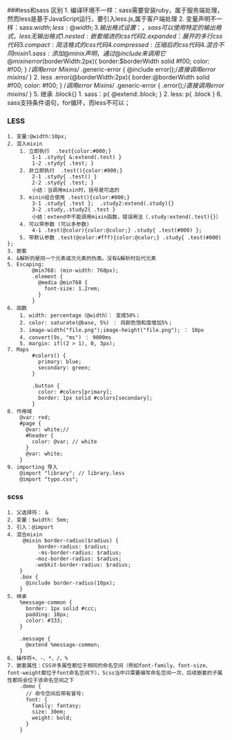 ###less和sass 区别
	1. 编译环境不一样：sass需要安装ruby，属于服务端处理，然而less是基于JavaScript运行，要引入less.js,属于客户端处理
	2. 变量声明不一样：sass:$width;less:@width; 
	3. 输出格式设置：，sass可以使用特定的输出格式，less无输出格式
		1. nested:嵌套缩进的css代码
		2. expanded：展开的多行css代码
		3. compact:简洁格式的css代码
		4. compressed:压缩后的css代码
	4. 混合不同mixin
		1. sass:添加@minix声明，通过@include来调用它
			@mixin error($borderWidth:2px){
			  border:$borderWidth solid #f00;
			  color: #f00;
			}
			/*调用error Mixins*/
			.generic-error {
			  @include error();/*直接调用error mixins*/
			}
		2. less
			.error(@borderWidth:2px){
			  border:@borderWidth solid #f00;
			  color: #f00;
			}
			/*调用error Mixins*/
			.generic-error {
			  .error();/*直接调用error mixins*/
			}
	5. 继承  .block{}
		1. sass：p{ @extend:.block; }
		2. less: p{ .block }
	6. sass支持条件语句，for循环，而less不可以；
### LESS
	1. 变量:@width:10px;	
	2. 混入mixin
		1. 立即执行  .test{color:#000;}
			1-1 .stydy{ &:extend(.test) }
			1-2 .stydy{ .test; }
		2. 非立即执行  .test(){color:#000;}
			2-1 .stydy{ .test() }
			2-2 .stydy{ .test; }
			小结：当调用mixin时，括号是可选的
		3. minin组合使用 .test(){color:#000;}
			3-1 .study{ .test };  .study2:extend(.study){}
			3-2 .study,.study2{ .test }
			小结：extend中不能调用mixin函数，错误用法（.study:extend(.test){}）
		4. 可以带参数 (可以多参数)
			4-1 .test(@color){color:@color;} .study{ .test(#000) }; 
		5. 带默认参数 .test(@color:#fff){color:@color;} .study{ .test(#000) };
	3. 嵌套 
	4. &解析的是同一个元素或次元素的伪类。没有&解析时后代元素
	5. Escaping:  
			@min768: (min-width: 768px);
			.element {
			  @media @min768 {
			    font-size: 1.2rem;
			  }
			}
	6. 函数
		1. width: percentage（@width）： 变成50%；
		2. color: saturate(@base, 5%) ： 将颜色饱和度增加5%；
		3. image-width("file.png");image-height("file.png"); ： 10px
		4. convert(9s, "ms") ： 9000ms
		5. margin: if((2 > 1), 0, 3px);
	7. Maps
		    #colors() {
			  primary: blue;
			  secondary: green;
			}
			
			.button {
			  color: #colors[primary];
			  border: 1px solid #colors[secondary];
			}
	8. 作用域
		@var: red;
		#page {
		  @var: white;//
		  #header {
		    color: @var; // white
		  }
		  @var: white;
		}
	9. importing 导入
		@import "library"; // library.less
		@import "typo.css";

### scss
	1. 父选择符： &
	2. 变量：$width: 5em;
	3. 引入：@import
	4. 混合mixin
		 @mixin border-radius($radius) {
	          border-radius: $radius;
		      -ms-border-radius: $radius;
		     -moz-border-radius: $radius;
		     -webkit-border-radius: $radius;
		}
		.box {
		  @include border-radius(10px);
		}
	5. 继承
		%message-common {
		  border: 1px solid #ccc;
		  padding: 10px;
		  color: #333;
		}
		
		.message {
		  @extend %message-common;
		}
	6. 操作符+、-、*、/、%
	7. 嵌套属性：CSS许多属性都位于相同的命名空间（例如font-family、font-size、font-weight都位于font命名空间下），Scss当中只需要编写命名空间一次，后续嵌套的子属性都将会位于该命名空间之下
		.demo {
		  // 命令空间后带有冒号:
		  font: {
		    family: fantasy;
		    size: 30em;
		    weight: bold;
		  }
		}

